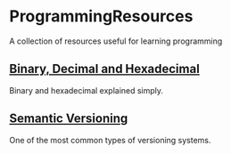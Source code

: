 # ProgrammingResources
A collection of resources useful for learning programming

## [Binary, Decimal and Hexadecimal](http://www.mathsisfun.com/binary-decimal-hexadecimal.html)

Binary and hexadecimal explained simply.

## [Semantic Versioning](https://semver.org/)

One of the most common types of versioning systems.
